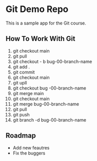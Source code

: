 # Git Demo Repo
This is a sample app for the Git course.

## How To Work With Git
1. git checkout main
2. git pull 
3. git checkout - b bug-00-branch-name
4. git add .
5. git commit
6. git checkout main
7. git upll
8. git checkout bug -00-branch-name
9. git merge main
10. git checkout main
11. git merge bug-00-branch-name
12. git pull
13. git push
14. git branch -d bug-00-branch-name


## Roadmap
* Add new feautres
* Fix the buggers
